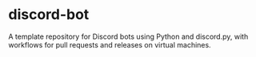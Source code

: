 # discord-bot
A template repository for Discord bots using Python and discord.py, with workflows for pull requests and releases on virtual machines.
